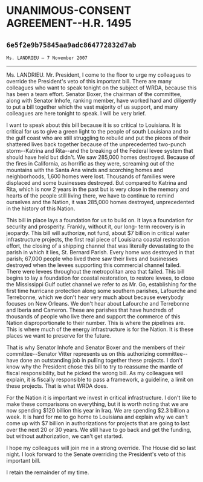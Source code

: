 # UNANIMOUS-CONSENT AGREEMENT--H.R. 1495
## `6e5f2e9b75845aa9adc864772832d7ab`
`Ms. LANDRIEU — 7 November 2007`

---


Ms. LANDRIEU. Mr. President, I come to the floor to urge my 
colleagues to override the President's veto of this important bill. 
There are many colleagues who want to speak tonight on the subject of 
WRDA, because this has been a team effort. Senator Boxer, the chairman 
of the committee, along with Senator Inhofe, ranking member, have 
worked hard and diligently to put a bill together which the vast 
majority of us support, and many colleagues are here tonight to speak. 
I will be very brief.

I want to speak about this bill because it is so critical to 
Louisiana. It is critical for us to give a green light to the people of 
south Louisiana and to the gulf coast who are still struggling to 
rebuild and put the pieces of their shattered lives back together 
because of the unprecedented two-punch storm--Katrina and Rita--and the 
breaking of the Federal levee system that should have held but didn't. 
We saw 285,000 homes destroyed. Because of the fires in California, as 
horrific as they were, screaming out of the mountains with the Santa 
Ana winds and scorching homes and neighborhoods, 1,600 homes were lost. 
Thousands of families were displaced and some businesses destroyed. But 
compared to Katrina and Rita, which is now 2 years in the past but is 
very close in the memory and hearts of the people still living there, 
we have to continue to remind ourselves and the Nation, it was 285,000 
homes destroyed, unprecedented in the history of this Nation.

This bill in place lays a foundation for us to build on. It lays a 
foundation for security and prosperity. Frankly, without it, our long-
term recovery is in jeopardy. This bill will authorize, not fund, about 
$7 billion in critical water infrastructure projects, the first real 
piece of Louisiana coastal restoration effort, the closing of a 
shipping channel that was literally devastating to the parish in which 
it lies, St. Bernard Parish. Every home was destroyed in that parish; 
67,000 people who lived there saw their lives and businesses destroyed 
when the levees supporting this commercial channel failed. There were 
levees throughout the metropolitan area that failed. This bill begins 
to lay a foundation for coastal restoration, to restore levees, to 
close the Mississippi Gulf outlet channel we refer to as Mr. Go, 
establishing for the first time hurricane protection along some 
southern parishes, Lafourche and Terrebonne, which we don't hear very 
much about because everybody focuses on New Orleans. We don't hear 
about Lafourche and Terrebonne and Iberia and Cameron. These are 
parishes that have hundreds of thousands of people who live there and 
support the commerce of this Nation disproportionate to their number. 
This is where the pipelines are. This is where much of the energy 
infrastructure is for the Nation. It is these places we want to 
preserve for the future.

That is why Senator Inhofe and Senator Boxer and the members of their 
committee--Senator Vitter represents us on this authorizing committee--
have done an outstanding job in pulling together these projects. I 
don't know why the President chose this bill to try to reassume the 
mantle of fiscal responsibility, but he picked the wrong bill. As my 
colleagues will explain, it is fiscally responsible to pass a 
framework, a guideline, a limit on these projects. That is what WRDA 
does.

For the Nation it is important we invest in critical infrastructure. 
I don't like to make these comparisons on everything, but it is worth 
noting that we are now spending $120 billion this year in Iraq. We are 
spending $2.3 billion a week. It is hard for me to go home to Louisiana 
and explain why we can't come up with $7 billion in authorizations for 
projects that are going to last over the next 20 or 30 years. We still 
have to go back and get the funding, but without authorization, we 
can't get started.

I hope my colleagues will join me in a strong override. The House did 
so last night. I look forward to the Senate overriding the President's 
veto of this important bill.

I retain the remainder of my time.
